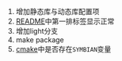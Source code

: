 1. 增加静态库与动态库配置项
2. [README](README.md)中第一排标签显示正常
3. 增加light分支
4. make package
5. [cmake](cmake/util.cmake)中是否存在`SYMBIAN`变量
